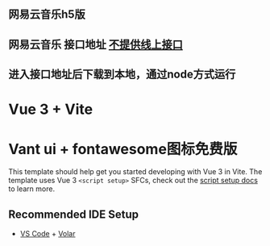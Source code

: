 ## 网易云音乐h5版
## 网易云音乐 接口地址 [不提供线上接口](https://neteasecloudmusicapi.js.org/#/?id=neteasecloudmusicapi)
## 进入接口地址后下载到本地，通过node方式运行

# Vue 3 + Vite
# Vant ui + fontawesome图标免费版

This template should help get you started developing with Vue 3 in Vite. The template uses Vue 3 `<script setup>` SFCs, check out the [script setup docs](https://v3.vuejs.org/api/sfc-script-setup.html#sfc-script-setup) to learn more.

## Recommended IDE Setup

- [VS Code](https://code.visualstudio.com/) + [Volar](https://marketplace.visualstudio.com/items?itemName=Vue.volar)

